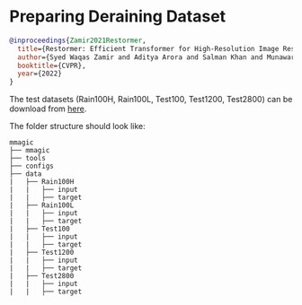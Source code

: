 # Preparing Deraining Dataset

<!-- [DATASET] -->

```bibtex
@inproceedings{Zamir2021Restormer,
  title={Restormer: Efficient Transformer for High-Resolution Image Restoration},
  author={Syed Waqas Zamir and Aditya Arora and Salman Khan and Munawar Hayat and Fahad Shahbaz Khan and Ming-Hsuan Yang},
  booktitle={CVPR},
  year={2022}
}
```

The test datasets (Rain100H, Rain100L, Test100, Test1200, Test2800) can be download from [here](https://drive.google.com/file/d/1P_-RAvltEoEhfT-9GrWRdpEi6NSswTs8/).

The folder structure should look like:

```text
mmagic
├── mmagic
├── tools
├── configs
├── data
|   ├── Rain100H
|   |   ├── input
|   |   ├── target
|   ├── Rain100L
|   |   ├── input
|   |   ├── target
|   ├── Test100
|   |   ├── input
|   |   ├── target
|   ├── Test1200
|   |   ├── input
|   |   ├── target
|   ├── Test2800
|   |   ├── input
|   |   ├── target
```
